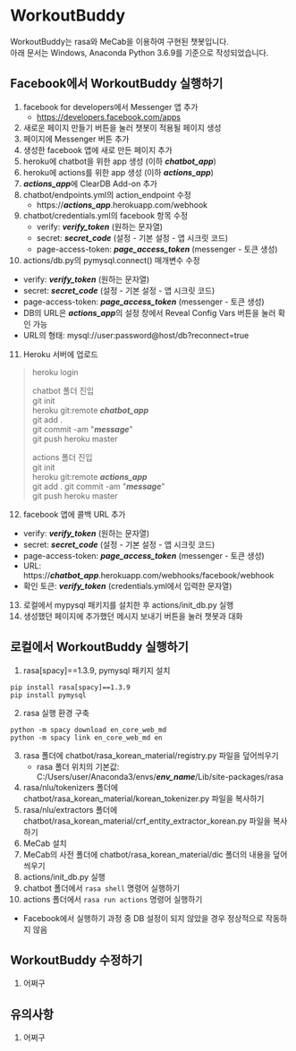 # WorkoutBuddy
WorkoutBuddy는 rasa와 MeCab을 이용하여 구현된 챗봇입니다.  
아래 문서는 Windows, Anaconda Python 3.6.9를 기준으로 작성되었습니다.

## Facebook에서 WorkoutBuddy 실행하기
1. facebook for developers에서 Messenger 앱 추가
   * https://developers.facebook.com/apps
2. 새로운 페이지 만들기 버튼을 눌러 챗봇이 적용될 페이지 생성
3. 페이지에 Messenger 버튼 추가
4. 생성한 facebook 앱에 새로 만든 페이지 추가
5. heroku에 chatbot을 위한 app 생성 (이하 ***chatbot_app***)
6. heroku에 actions를 위한 app 생성 (이하 ***actions_app***)
7. ***actions_app***에 ClearDB Add-on 추가
8. chatbot/endpoints.yml의 action_endpoint 수정
   * https://***actions_app***.herokuapp.com/webhook
9. chatbot/credentials.yml의 facebook 항목 수정
   * verify: ***verify_token*** (원하는 문자열)
   * secret: ***secret_code*** (설정 - 기본 설정 - 앱 시크릿 코드)
   * page-access-token: ***page_access_token*** (messenger - 토큰 생성)
10. actions/db.py의 pymysql.connect() 매개변수 수정
   * verify: ***verify_token*** (원하는 문자열)
   * secret: ***secret_code*** (설정 - 기본 설정 - 앱 시크릿 코드)
   * page-access-token: ***page_access_token*** (messenger - 토큰 생성)
   * DB의 URL은 ***actions_app***의 설정 창에서 Reveal Config Vars 버튼을 눌러 확인 가능
   * URL의 형태: mysql://user:password@host/db?reconnect=true
11. Heroku 서버에 업로드
> heroku login  
>   
> chatbot 폴더 진입  
> git init  
> heroku git:remote ***chatbot_app***  
> git add .  
> git commit -am "***message***"  
> git push heroku master  
>   
> actions 폴더 진입  
> git init  
> heroku git:remote ***actions_app***  
> git add .
> git commit -am "***message***"  
> git push heroku master
12. facebook 앱에 콜백 URL 추가
   * verify: ***verify_token*** (원하는 문자열)
   * secret: ***secret_code*** (설정 - 기본 설정 - 앱 시크릿 코드)
   * page-access-token: ***page_access_token*** (messenger - 토큰 생성)
   * URL: https://***chatbot_app***.herokuapp.com/webhooks/facebook/webhook
   * 확인 토큰: ***verify_token*** (credentials.yml에서 입력한 문자열)
13. 로컬에서 mypysql 패키지를 설치한 후 actions/init_db.py 실행
14. 생성했던 페이지에 추가했던 메시지 보내기 버튼을 눌러 챗봇과 대화

## 로컬에서 WorkoutBuddy 실행하기
1. rasa[spacy]==1.3.9, pymysql 패키지 설치
```
pip install rasa[spacy]==1.3.9
pip install pymysql
```
2. rasa 실행 환경 구축
```
python -m spacy download en_core_web_md
python -m spacy link en_core_web_md en
```
3. rasa 폴더에 chatbot/rasa_korean_material/registry.py 파일을 덮어씌우기
   * rasa 폴더 위치의 기본값: C:/Users/user/Anaconda3/envs/***env_name***/Lib/site-packages/rasa
4. rasa/nlu/tokenizers 폴더에 chatbot/rasa_korean_material/korean_tokenizer.py 파일을 복사하기
5. rasa/nlu/extractors 폴더에 chatbot/rasa_korean_material/crf_entity_extractor_korean.py 파일을 복사하기
6. MeCab 설치
7. MeCab의 사전 폴더에 chatbot/rasa_korean_material/dic 폴더의 내용을 덮어씌우기
8. actions/init_db.py 실행
9. chatbot 폴더에서 ```rasa shell``` 명령어 실행하기
10. actions 폴더에서 ```rasa run actions``` 명령어 실행하기
  * Facebook에서 실행하기 과정 중 DB 설정이 되지 않았을 경우 정상적으로 작동하지 않음

## WorkoutBuddy 수정하기
1. 어쩌구

## 유의사항
1. 어쩌구
